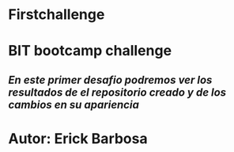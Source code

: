# Firstchallenge

# BIT bootcamp challenge


## *En este primer desafio podremos ver los resultados de el repositorio creado y de los cambios en su apariencia*



# Autor: **Erick Barbosa**